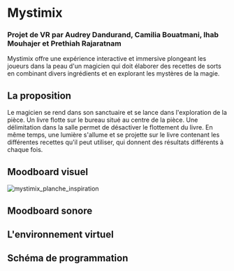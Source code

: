 # Mystimix

### Projet de VR par Audrey Dandurand, Camilia Bouatmani, Ihab Mouhajer et Prethiah Rajaratnam

Mystimix offre une expérience interactive et immersive plongeant les joueurs dans la peau d'un magicien qui doit élaborer des recettes de sorts en combinant divers ingrédients et en explorant les mystères de la magie.

## La proposition
Le magicien se rend dans son sanctuaire et se lance dans l'exploration de la pièce. Un livre flotte sur le bureau situé au centre de la pièce. Une délimitation dans la salle permet de désactiver le flottement du livre. En même temps, une lumière s'allume et se projette sur le livre contenant les différentes recettes qu'il peut utiliser, qui donnent des résultats différents à chaque fois.

## Moodboard visuel
![mystimix_planche_inspiration](https://github.com/user-attachments/assets/f96a9e97-0f13-4969-8248-adf8c21a666c)


## Moodboard sonore

## L'environnement virtuel

## Schéma de programmation
